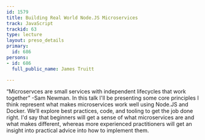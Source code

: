 ```yaml
---
id: 1579
title: Building Real World Node.JS Microservices
track: JavaScript
trackid: 63
type: lecture
layout: preso_details
primary:
  id: 686
persons:
- id: 686
  full_public_name: James Truitt

---
```

“Microservces are small services with independent lifecycles that work together” -Sam Newman. In this talk I'll be presenting some core principles I think represent what makes microservices work well using Node.JS and Docker.  We’ll explore best practices, code, and tooling to get the job done right. I'd say that beginners will get a sense of what microservices are and what makes different, whereas more experienced practitioners will get an insight into practical advice into how to implement them. 